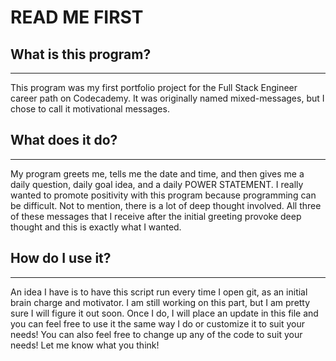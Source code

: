 # READ ME FIRST

## **What is this program?**
---------------------------

This program was my first portfolio project for the Full Stack Engineer career path on Codecademy.
It was originally named mixed-messages, but I chose to call it motivational messages.

## **What does it do?**
----------------------

My program greets me, tells me the date and time, and then gives me a daily question, daily goal idea, and a daily POWER STATEMENT. I really wanted to promote positivity with this program because programming can be difficult. Not to mention, there is a lot of deep thought involved. All three of these messages that I receive after the initial greeting provoke deep thought and this is exactly what I wanted.

## **How do I use it?**
----------------------

An idea I have is to have this script run every time I open git, as an initial brain charge and motivator. I am still working on this part, but I am pretty sure I will figure it out soon. Once I do, I will place an update in this file and you can feel free to use it the same way I do or customize it to suit your needs! You can also feel free to change up any of the code to suit your needs! Let me know what you think!